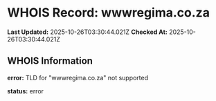# WHOIS Record: wwwregima.co.za

**Last Updated:** 2025-10-26T03:30:44.021Z
**Checked At:** 2025-10-26T03:30:44.021Z

## WHOIS Information

**error:** TLD for "wwwregima.co.za" not supported

**status:** error

